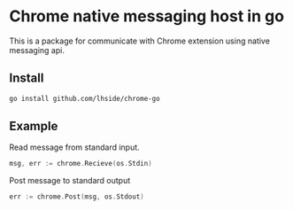 # Chrome native messaging host in go

This is a package for communicate with Chrome extension using native messaging api.

## Install

```bash
go install github.com/lhside/chrome-go
```

## Example

Read message from standard input.

```go
msg, err := chrome.Recieve(os.Stdin)
```

Post message to standard output
```go
err := chrome.Post(msg, os.Stdout)
```
